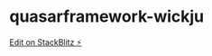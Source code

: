 # quasarframework-wickju

[Edit on StackBlitz ⚡️](https://stackblitz.com/edit/quasarframework-xhfiih)